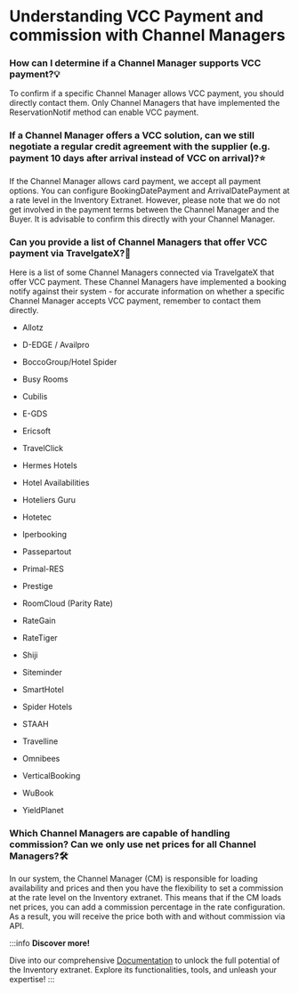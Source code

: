 ﻿---
sidebar_position: 1
---

# Understanding VCC Payment and commission with Channel Managers

### How can I determine if a Channel Manager supports VCC payment?💡
To confirm if a specific Channel Manager allows VCC payment, you should directly contact them. Only Channel Managers that have implemented the ReservationNotif method can enable VCC payment.

### If a Channel Manager offers a VCC solution, can we still negotiate a regular credit agreement with the supplier (e.g. payment 10 days after arrival instead of VCC on arrival)?⭐
If the Channel Manager allows card payment, we accept all payment options. You can configure BookingDatePayment and ArrivalDatePayment at a rate level in the Inventory Extranet. However, please note that we do not get involved in the payment terms between the Channel Manager and the Buyer. It is advisable to confirm this directly with your Channel Manager.

### Can you provide a list of Channel Managers that offer VCC payment via TravelgateX?🔎
Here is a list of some Channel Managers connected via TravelgateX that offer VCC payment. These Channel Managers have implemented a booking notify against their system - for accurate information on whether a specific Channel Manager accepts VCC payment, remember to contact them directly.
- Allotz
- D-EDGE / Availpro

- BoccoGroup/Hotel Spider

- Busy Rooms

- Cubilis

- E-GDS

- Ericsoft

- TravelClick

- Hermes Hotels

- Hotel Availabilities

- Hoteliers Guru

- Hotetec

- Iperbooking

- Passepartout

- Primal-RES

- Prestige

- RoomCloud (Parity Rate)

- RateGain

- RateTiger

- Shiji

- Siteminder

- SmartHotel

- Spider Hotels

- STAAH

- Travelline

- Omnibees

- VerticalBooking

- WuBook

- YieldPlanet

### Which Channel Managers are capable of handling commission? Can we only use net prices for all Channel Managers?🛠️
In our system, the Channel Manager (CM) is responsible for loading availability and prices and then you have the flexibility to set a commission at the rate level on the Inventory extranet. This means that if the CM loads net prices, you can add a commission percentage in the rate configuration. As a result, you will receive the price both with and without commission via API.

 
:::info **Discover more!**

Dive into our comprehensive [Documentation](/docs/apps/inventory/extranet/overview) to unlock the full potential of the Inventory extranet. Explore its functionalities, tools, and unleash your expertise!
:::